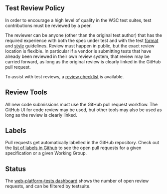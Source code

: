 ## Test Review Policy

In order to encourage a high level of quality in the W3C test
suites, test contributions must be reviewed by a peer.

The reviewer can be anyone (other than the original test author) that
has the required experience with both the spec under test and with the
test [format][format] and [style][style] guidelines. Review must
happen in public, but the exact review location is flexible. In
particular if a vendor is submitting tests that have already been
reviewed in their own review system, that review may be carried
forward, as long as the original review is clearly linked in the
GitHub pull request.

To assist with test reviews, a [review checklist][review-checklist]
is available.

## Review Tools

All new code submissions must use the GitHub pull request
workflow. The GitHub UI for code review may be used, but other tools
may also be used as long as the review is clearly linked.

## Labels

Pull requests get automatically labelled in the GitHub repository. Check
out the [list of labels in Github][issues]
to see the open pull requests for a given specification or a given Working Group.

## Status

The
[web-platform-tests dashboard](http://testthewebforward.org/dashboard/#all)
shows the number of open review requests, and can be filtered by testsuite.

[format]: ./test-format-guidelines.html
[style]: ./test-style-guidelines.html
[review-checklist]: ./review-checklist.html
[issues]: https://github.com/w3c/web-platform-tests/issues
